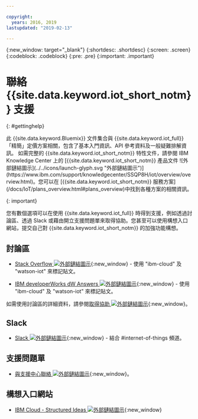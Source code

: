 ```yaml
---

copyright:
  years: 2016, 2019
lastupdated: "2019-02-13"

---
```


{:new_window: target="\_blank"}
{:shortdesc: .shortdesc}
{:screen: .screen}
{:codeblock: .codeblock}
{:pre: .pre}
{:important: .important}

# 聯絡 {{site.data.keyword.iot_short_notm}} 支援
{: #gettinghelp}

<p>此 {{site.data.keyword.Bluemix}} 文件集合與 {{site.data.keyword.iot_full}}「精簡」定價方案相關，包含了基本入門資訊、API 參考資料及一般疑難排解資訊。
如需完整的 {{site.data.keyword.iot_short_notm}} 特性文件，請參閱 IBM Knowledge Center 上的 [{{site.data.keyword.iot_short_notm}} 產品文件 ![外部鏈結圖示](../../icons/launch-glyph.svg "外部鏈結圖示")](https://www.ibm.com/support/knowledgecenter/SSQP8H/iot/overview/overview.html)。您可以在 [{{site.data.keyword.iot_short_notm}} 服務方案](/docs/IoT/plans_overview.html#plans_overview)中找到各種方案的相關資訊。
</p>
{: important}

您有數個選項可以在使用 {{site.data.keyword.iot_full}} 時得到支援，例如透過討論區、透過 Slack 或藉由開立支援問題單來取得協助。您甚至可以使用構想入口網站，提交自己對 {{site.data.keyword.iot_short_notm}} 的加強功能構想。

## 討論區

* [Stack Overflow ![外部鏈結圖示](../../icons/launch-glyph.svg "外部鏈結圖示")](http://stackoverflow.com/search?q=watson-iot+ibm-bluemix){:new_window} - 使用 "ibm-cloud" 及 "watson-iot" 來標記貼文。
<!--Insert the appropriate dW Answers tag for your service for <service_keyword> in URL below:  -->
* [IBM developerWorks dW Answers ![外部鏈結圖示](../../icons/launch-glyph.svg "外部鏈結圖示")](https://developer.ibm.com/answers/topics/watson-iot/?smartspace=bluemix){:new_window} - 使用 "ibm-cloud" 及 "watson-iot" 來標記貼文。

如需使用討論區的詳細資料，請參閱[取得協助 ![外部鏈結圖示](../../icons/launch-glyph.svg "外部鏈結圖示")](https://{DomainName}/docs/support/index.html#getting-help){:new_window}。


## Slack

* [Slack ![外部鏈結圖示](../../icons/launch-glyph.svg "外部鏈結圖示")](https://ibm-developers.slack.com/){:new_window} - 結合 #internet-of-things 頻道。


## 支援問題單

* [與支援中心聯絡 ![外部鏈結圖示](../../icons/launch-glyph.svg "外部鏈結圖示")](https://{DomainName}/docs/support/index.html#contacting-support){:new_window}。


## 構想入口網站

* [IBM Cloud - Structured Ideas ![外部鏈結圖示](../../icons/launch-glyph.svg "外部鏈結圖示")](http://ibm.biz/cloudideas){:new_window}
